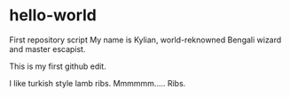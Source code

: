 # hello-world
First repository script
My name is Kylian, world-reknowned Bengali wizard and master escapist.

This is my first github edit.

I like turkish style lamb ribs. Mmmmmm..... Ribs.
